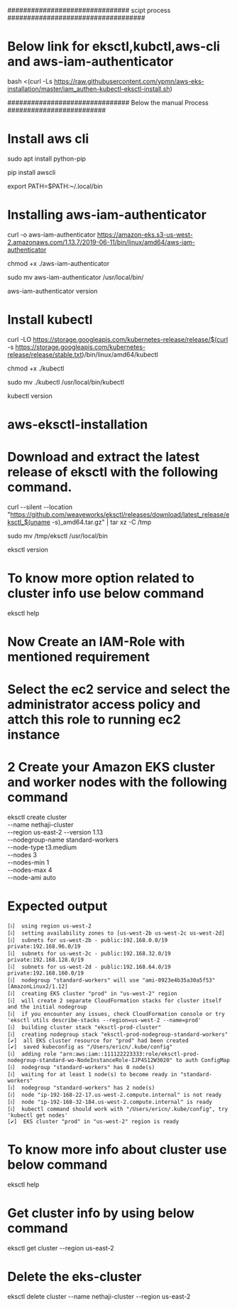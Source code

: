 ###############################          scipt process        ###################################

# Below link for eksctl,kubctl,aws-cli and aws-iam-authenticator

bash <(curl -Ls https://raw.githubusercontent.com/ypmn/aws-eks-installation/master/iam_authen-kubectl-eksctl-install.sh)




###############################        Below the manual Process     #########################

# Install aws cli

sudo apt install python-pip

pip install awscli

export PATH=$PATH:~/.local/bin

# Installing aws-iam-authenticator

curl -o aws-iam-authenticator https://amazon-eks.s3-us-west-2.amazonaws.com/1.13.7/2019-06-11/bin/linux/amd64/aws-iam-authenticator

chmod +x ./aws-iam-authenticator

sudo mv aws-iam-authenticator /usr/local/bin/

aws-iam-authenticator version

# Install kubectl

curl -LO https://storage.googleapis.com/kubernetes-release/release/$(curl -s https://storage.googleapis.com/kubernetes-release/release/stable.txt)/bin/linux/amd64/kubectl

chmod +x ./kubectl

sudo mv ./kubectl /usr/local/bin/kubectl

kubectl version

# aws-eksctl-installation

# Download and extract the latest release of eksctl with the following command.

curl --silent --location "https://github.com/weaveworks/eksctl/releases/download/latest_release/eksctl_$(uname -s)_amd64.tar.gz" | tar xz -C /tmp

sudo mv /tmp/eksctl /usr/local/bin

eksctl version

# To know more option related to cluster info use below command

eksctl help

# Now Create an IAM-Role with mentioned requirement
# Select the ec2 service and select the administrator access policy and attch this role to running ec2 instance 

# 2 Create your Amazon EKS cluster and worker nodes with the following command

eksctl create cluster \
--name nethaji-cluster \
--region us-east-2
--version 1.13 \
--nodegroup-name standard-workers \
--node-type t3.medium \
--nodes 3 \
--nodes-min 1 \
--nodes-max 4 \
--node-ami auto

# Expected output 

    [ℹ]  using region us-west-2
    [ℹ]  setting availability zones to [us-west-2b us-west-2c us-west-2d]
    [ℹ]  subnets for us-west-2b - public:192.168.0.0/19 private:192.168.96.0/19
    [ℹ]  subnets for us-west-2c - public:192.168.32.0/19 private:192.168.128.0/19
    [ℹ]  subnets for us-west-2d - public:192.168.64.0/19 private:192.168.160.0/19
    [ℹ]  nodegroup "standard-workers" will use "ami-0923e4b35a30a5f53" [AmazonLinux2/1.12]
    [ℹ]  creating EKS cluster "prod" in "us-west-2" region
    [ℹ]  will create 2 separate CloudFormation stacks for cluster itself and the initial nodegroup
    [ℹ]  if you encounter any issues, check CloudFormation console or try 'eksctl utils describe-stacks --region=us-west-2 --name=prod'
    [ℹ]  building cluster stack "eksctl-prod-cluster"
    [ℹ]  creating nodegroup stack "eksctl-prod-nodegroup-standard-workers"
    [✔]  all EKS cluster resource for "prod" had been created
    [✔]  saved kubeconfig as "/Users/ericn/.kube/config"
    [ℹ]  adding role "arn:aws:iam::111122223333:role/eksctl-prod-nodegroup-standard-wo-NodeInstanceRole-IJP4S12W3020" to auth ConfigMap
    [ℹ]  nodegroup "standard-workers" has 0 node(s)
    [ℹ]  waiting for at least 1 node(s) to become ready in "standard-workers"
    [ℹ]  nodegroup "standard-workers" has 2 node(s)
    [ℹ]  node "ip-192-168-22-17.us-west-2.compute.internal" is not ready
    [ℹ]  node "ip-192-168-32-184.us-west-2.compute.internal" is ready
    [ℹ]  kubectl command should work with "/Users/ericn/.kube/config", try 'kubectl get nodes'
    [✔]  EKS cluster "prod" in "us-west-2" region is ready


# To know more info about cluster use below command

eksctl help

# Get cluster info by using below command

eksctl get cluster --region us-east-2

# Delete the eks-cluster 

eksctl delete cluster --name nethaji-cluster --region us-east-2










